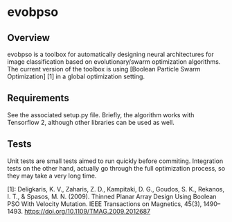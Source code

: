 # evobpso

## Overview
evobpso is a toolbox for automatically designing neural architectures for image classification
based on evolutionary/swarm optimization algorithms.
The current version of the toolbox is using [Boolean Particle Swarm Optimization] [1] in a global optimization setting.


## Requirements
See the associated setup.py file.
Briefly, the algorithm works with Tensorflow 2, although other libraries can be used as well.


## Tests
Unit tests are small tests aimed to run quickly before commiting.
Integration tests on the other hand, actually go through the full optimization process, so they may take a very long time.


[1]: Deligkaris, K. V., Zaharis, Z. D., Kampitaki, D. G., Goudos, S. K., Rekanos, I. T., &#38; Spasos, M. N. (2009). Thinned Planar Array Design Using Boolean PSO With Velocity Mutation. IEEE Transactions on Magnetics, 45(3), 1490–1493. https://doi.org/10.1109/TMAG.2009.2012687